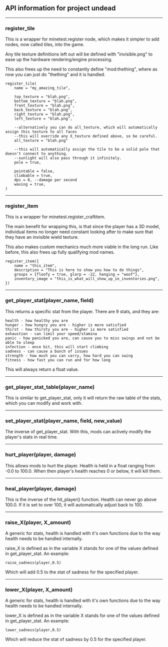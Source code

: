 ## API information for project undead

---
### register_tile 
This is a wrapper for minetest.register node, which makes it simpler to add nodes, now called tiles, into the game.

Any tile texture definitions left out will be defined with "invisible.png" to ease up the hardware rendering/engine processing.

This also frees up the need to constantly define "mod:thething", where as now you can just do "thething" and it is handled.

```
register_tile(
    name = "my_amazing_tile",
    
    top_texture = "blah.png",
    bottom_texture = "blah.png",
    front_texture = "blah.png",
    back_texture = "blah.png",
    right_texture = "blah.png",
    left_texture = "blah.png",
    
    --alternatively you can do all_texture, which will automatically assign this texture to all faces
    --this will override any X_texture defined above, so be careful.
    all_texture = "blah.png" 
    
    --this will automatically assign the tile to be a solid pole that doesn't connect to anything.
    --sunlight will also pass through it infinitely.
    pole = true,
    
    pointable = false,
    climbable = true,
    dps = 0, --damage per second
    waving = true,
)
```

---
### register_item

This is a wrapper for minetest.register_craftitem.

The main benefit for wrapping this, is that since the player has a 3D model, individual items no longer need constant looking after
to make sure that they have an invisible wield texture.

This also makes custom mechanics much more viable in the long run. Like before, this also frees up fully qualifying mod names.

```
register_item({
    name = "this_item",
    description = "This is here to show you how to do things",
    groups = {floofy = true, glarp = -22, hanging = "woof"},
    inventory_image = "this_is_what_will_show_up_in_inventories.png",
})
```

---

### get_player_stat(player_name, field)

This returns a specific stat from the player. There are 9 stats, and they are:
```
health - how healthy you are
hunger - how hungry you are - higher is more satisfied
thirst - how thirsty you are - higher is more satisfied
exhaustion - can limit your speed/stamina
panic - how panicked you are, can cause you to miss swings and not be able to sleep
infection - once bit, this will start climbing
sadness - can cause a bunch of issues
strength - how much you can carry, how hard you can swing
fitness - how fast you can run and for how long
```

This will always return a float value.

---

### get_player_stat_table(player_name)

This is similar to get_player_stat, only it will return the raw table of the stats, which you can modify and work with.

---

### set_player_stat(player_name, field, new_value)

The inverse of get_player_stat. With this, mods can actively modify the player's stats in real time.

---

### hurt_player(player, damage)

This allows mods to hurt the player. Health is held in a float ranging from -0.0 to 100.0. When then player's health reaches 0 or below, it will kill them.

---

### heal_player(player, damage)

This is the inverse of the hit_player() function. Health can never go above 100.0. If it is set to over 100, it will automatically adjust back to 100.

---

### raise_X(player, X_amount)

A generic for stats, health is handled with it's own functions due to the way health needs to be handled internally.

raise_X is defined as in the variable X stands for one of the values defined in get_player_stat. An example:
```
raise_sadness(player,0.5)
```

Which will add 0.5 to the stat of sadness for the specified player.

---

### lower_X(player, X_amount)

A generic for stats, health is handled with it's own functions due to the way health needs to be handled internally.

lower_X is defined as in the variable X stands for one of the values defined in get_player_stat. An example:
```
lower_sadness(player,0.5)
```

Which will reduce the stat of sadness by 0.5 for the specified player.
